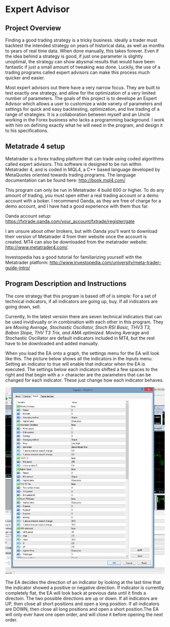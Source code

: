 Expert Advisor
=========================

Project Overview
----------------

 Finding a good trading strategy is a tricky business. ideally a trader must backtest the intended strategy on years of historical data, as well as months to years of real time data. When done manually, this takes forever. Even if the idea behind a strategy is good, if just one parameter is slightly unoptimal, the strategy can show abysmal results that would have been fantastic if just a small amount of tweaking was done. Luckily, the use of a trading programs called expert advisors can make this process much quicker and easier. 

Most expert advisors out there have a very narrow focus. They are built to test exactly one strategy, and allow for the optimization of a very limited number of parameters. The goals of this project is to develope an Expert Advisor which allows a user to customize a wide variety of parameters and settings for quick and easy backtesting, optimization, and live trading of a range of strategies. It is a collaboration between myself and an Uncle working in the Forex business who lacks a programming background. I work with him on defining exactly what he will need in the program, and design it to his specifications. 


Metatrade 4 setup
-----------------

Metatrader is a forex trading platform that can trade using coded algorithms called expert advisors. This software is designed to be run within Metatrader 4, and is coded in MQL4, a C++ based language developed by MetaQuotes oriented towards trading programs. The language documentation can be found here: http://book.mql4.com/ 

This program can only be run in Metatrader 4 build 600 or higher. To do any amount of trading, you must open either a real trading account or a demo account with a boker. I recommend Oanda, as they are free of charge for a demo account, and I have had a good experience with them thus far.	

Oanda account setup: https://fxtrade.oanda.com/your_account/fxtrade/register/gate

I am unsure about other brokers, but with Oanda you'll want to download their version of Metatrader 4 from their website once the account is created.  MT4 can also be downloaded from the metatrader website: http://www.metatrader4.com/. 

Investopedia has a good tutorial for familiarizing yourself with the Metatrader platform: http://www.investopedia.com/university/meta-trader-guide-intro/




Program Description and Instructions
-------------------------------------

The core strategy that this program is based off of is simple:
For a set of technical indicators, if all indicators are going up, buy. If all indicators are going down, sell.

Currently, In the latest version there are seven technical indicators that can be used invidivually or in combination with each other in this program. They are *Moving Average, Stochastic Oscillator, Stoch RSI Basic, THV3 T3, Babon Slope, THV T3 Trix, and AMA optimized*. Moving Average and Stochastic Oscillator are default indicators included in MT4, but the rest have to be downloaded and added manually. 

When you load the EA onto a graph, the settings menu for the EA will look like this. The picture below shows all the indicators in the *Inputs* menu. Setting an indicator to *true* will enable that indicator when the EA is executed. The settings below each indicators shifted a few spaces to the right and that begin with a *>* character are the parameters that can be changed for each indicator. These just change how each indicator behaves.

![Top half of settings page](https://github.com/Pastromhaug/Expert-Advisor/blob/master/menu_top_half.png)

The EA decides the direction of an indicator by  looking at the last time that the indicator showed a positive or negative direction. If indicator is currently  completely flat, the EA will look back at previous data until it finds a directoin. The two possible directions are up or down. If all indicators are UP, then close all short positions and open a long position. If all indicators are DOWN, then close all long positions and open a short position.The EA will only ever have one open order, and will close it before opening the next order.




